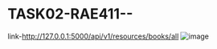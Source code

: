 # TASK02-RAE411--
link-http://127.0.0.1:5000/api/v1/resources/books/all
![image](https://user-images.githubusercontent.com/57815814/142933039-6e1651bf-1043-4201-86a4-9f86ffc4684d.png)

